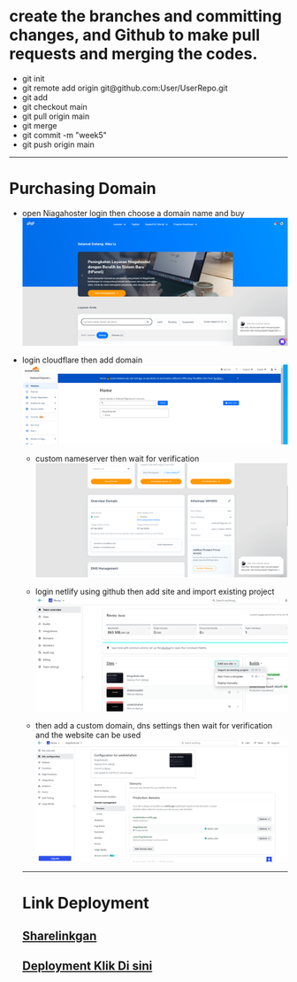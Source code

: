 <h1>
   create the branches and committing changes, and Github to make pull requests and merging the codes.
</h1>
<ul>
<li>git init</li>
<li>git remote add origin git@github.com:User/UserRepo.git</li>
<li>git add</li>
<li>git checkout main</li>
<li>git pull origin main </li>
<li>git merge </li>
<li>git commit -m "week5" </li>
<li>git push origin main </li>
</ul>

<hr>
<h1>Purchasing Domain</h1>
<ul>
  <li>open Niagahoster
login then choose a domain name and buy</li>
  <img src="Asset/Picture1.png">
</ul>
<ul>
  <li>login cloudflare then add domain</li>
   <img src="Asset/Picture6.png"
</ul>
<ul>
   <li>custom nameserver then wait for verification</li>
   <img src="Asset/Picture2.png">
</ul>
<ul>
   <li>login netlify using github then add site and import existing project</li>
   <img src="Asset/Picture3.png">
</ul>
<ul>
   <li>then add a custom domain, dns settings then wait for verification and the website can be used</li>
   <img src="Asset/Picture4.png">
</ul>
   


<hr>
<h1>Link Deployment</h1>
<h2><a href="https://kingnikola.site">Sharelinkgan</a></h2>

<h2><a href="https://kingnikola.site">Deployment Klik Di sini</a></h2>

